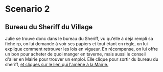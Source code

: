 # Scenario 2

## Bureau du Sheriff du Village

Julie se trouve donc dans le bureau du Sheriff, vu qu'elle à déjà rempli sa fiche rp, on lui demande à voir ses papiers et tout étant en règle, on lui explique comment retrouver les lois en vigueur. En récompense, on lui offre un bon pour acheter de quoi manger en taverne, mais aussi le conseil d'aller en Mairie pour trouver un emploi. Elle clique pour sortir du bureau du sheriff, [et cliques sur le lien qui l'amène à la Mairie.](./cityHall.scenario.md)